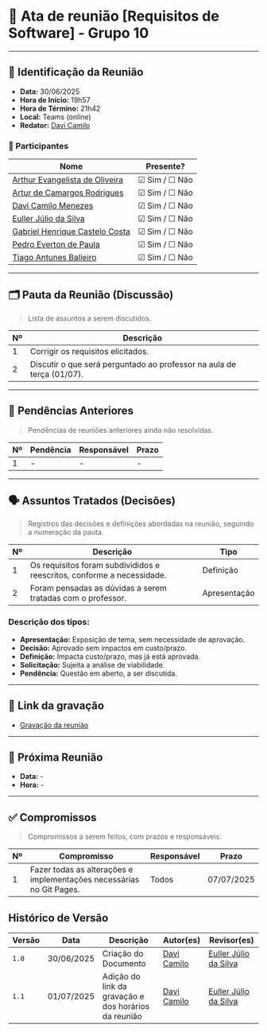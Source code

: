 # 📝 Ata de reunião [Requisitos de Software] - Grupo 10

---

## 📌 Identificação da Reunião

- **Data:**  30/06/2025
- **Hora de Início:**  19h57
- **Hora de Término:**  21h42
- **Local:**  Teams (online)
- **Redator:**  [Davi Camilo](https://github.com/Davicamilo23)

### 👥 Participantes

| Nome | Presente? |
|------|-----------|
|[Arthur Evangelista de Oliveira](https://github.com/arthurevg)| ☑ Sim / ☐ Não |
|[Artur de Camargos Rodrigues](https://github.com/ArturDCR)| ☑ Sim / ☐ Não |
|[Davi Camilo Menezes](https://github.com/Davicamilo23)| ☑ Sim / ☐ Não |
|[Euller Júlio da Silva](https://github.com/Potatoyz908)| ☑ Sim / ☐ Não |
|[Gabriel Henrique Castelo Costa](https://github.com/GabrielCastelo-31)| ☑ Sim / ☐ Não |
|[Pedro Everton de Paula](https://github.com/pedroeverton217)| ☑ Sim / ☐ Não |
|[Tiago Antunes Balieiro](https://github.com/tiagobalieiro)| ☑ Sim / ☐ Não |

---

## 🗂️ Pauta da Reunião (Discussão)

> Lista de assuntos a serem discutidos.

| Nº | Descrição |
|----|-----------|
| 1  | Corrigir os requisitos elicitados. |
| 2  | Discutir o que será perguntado ao professor na aula de terça (01/07). |

---

## 🔁 Pendências Anteriores

> Pendências de reuniões anteriores ainda não resolvidas.

| Nº | Pendência | Responsável | Prazo |
|----|-----------|-------------|-------|
| 1  | - | - | - |

---

## 🗣️ Assuntos Tratados (Decisões)

> Registros das decisões e definições abordadas na reunião, seguindo a numeração da pauta.

| Nº | Descrição | Tipo |
|----|-----------|--------|
| 1  | Os requisitos foram subdivididos e reescritos, conforme a necessidade. | Definição |
| 2  | Foram pensadas as dúvidas a serem tratadas com o professor. | Apresentação |

### Descrição dos tipos:

- **Apresentação:** Exposição de tema, sem necessidade de aprovação.
- **Decisão:** Aprovado sem impactos em custo/prazo.
- **Definição:** Impacta custo/prazo, mas já está aprovada.
- **Solicitação:** Sujeita a análise de viabilidade.
- **Pendência:** Questão em aberto, a ser discutida.

---

## 🎥 Link da gravação

- <a href="https://youtu.be/PyM-RBAbdwM" target="_blank">Gravação da reunião</a>

---

## 📆 Próxima Reunião

- **Data:**  -
- **Hora:**  -

---

## ✅ Compromissos

> Compromissos a serem feitos, com prazos e responsáveis.

| Nº | Compromisso | Responsável | Prazo |
|----|-------------|-------------|-------|
| 1  | Fazer todas as alterações e implementações necessárias no Git Pages. | Todos | 07/07/2025 |

## Histórico de Versão

| Versão | Data          | Descrição                          | Autor(es)     |  Revisor(es)  |
| ------ | ------------- | ---------------------------------- | ------------- | ------------- |
| `1.0`  |  30/06/2025 |  Criação do Documento | [Davi Camilo](https://github.com/Davicamilo23)  | [Euller Júlio da Silva](https://github.com/Potatoyz908) |
| `1.1`  |  01/07/2025 |  Adição do link da gravação e dos horários da reunião | [Davi Camilo](https://github.com/Davicamilo23)  | [Euller Júlio da Silva](https://github.com/Potatoyz908) |
